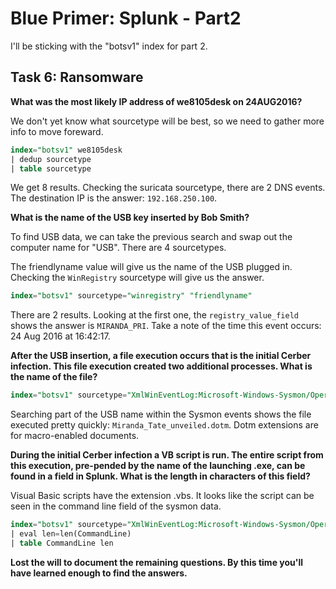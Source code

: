# Blue Primer: Splunk - Part2

I'll be sticking with the "botsv1" index for part 2.

## Task 6: Ransomware

**What was the most likely IP address of we8105desk on 24AUG2016?**

We don't yet know what sourcetype will be best, so we need to gather more info to move foreward.

```SQL
index="botsv1" we8105desk
| dedup sourcetype
| table sourcetype
```
We get 8 results. Checking the suricata sourcetype, there are 2 DNS events. The destination IP is the answer: `192.168.250.100`.

**What is the name of the USB key inserted by Bob Smith?**

To find USB data, we can take the previous search and swap out the computer name for "USB". There are 4 sourcetypes. 

The friendlyname value will give us the name of the USB plugged in. Checking the `WinRegistry` sourcetype will give us the answer.

```SQL
index="botsv1" sourcetype="winregistry" "friendlyname"
```
There are 2 results. Looking at the first one, the `registry_value_field` shows the answer is `MIRANDA_PRI`. Take a note of the time this event occurs: 24 Aug 2016 at 16:42:17.

**After the USB insertion, a file execution occurs that is the initial Cerber infection. This file execution created two additional processes. What is the name of the file?**

```SQL
index="botsv1" sourcetype="XmlWinEventLog:Microsoft-Windows-Sysmon/Operational" Miranda
```
Searching part of the USB name within the Sysmon events shows the file executed pretty quickly: `Miranda_Tate_unveiled.dotm`. Dotm extensions are for macro-enabled documents. 

**During the initial Cerber infection a VB script is run. The entire script from this execution, pre-pended by the name of the launching .exe, can be found in a field in Splunk. What is the length in characters of this field?**

Visual Basic scripts have the extension .vbs. It looks like the script can be seen in the command line field of the sysmon data.

```SQL
index="botsv1" sourcetype="XmlWinEventLog:Microsoft-Windows-Sysmon/Operational" .vbs
| eval len=len(CommandLine)
| table CommandLine len
```

**Lost the will to document the remaining questions. By this time you'll have learned enough to find the answers.**
